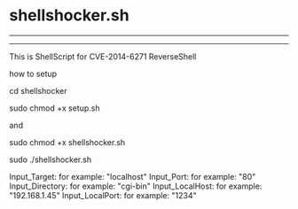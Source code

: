 # shellshocker.sh
***************************************************************************************************

***************************************************************************************************
This is ShellScript for CVE-2014-6271
ReverseShell

how to setup 

cd shellshocker

sudo chmod +x setup.sh

and 

sudo chmod +x shellshocker.sh


sudo ./shellshocker.sh


Input_Target: <YourTarget> for example: "localhost"
Input_Port: <YourTargetsPort> for example: "80"
Input_Directory: <YourTargets VulnerableDiretory> for example: "cgi-bin"
Input_LocalHost: <YourIP> for example: "192.168.1.45"
Input_LocalPort: <YourListenPort> for example: "1234"
  
